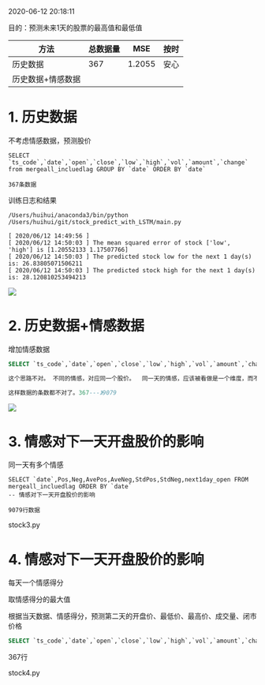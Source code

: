 
2020-06-12 20:18:11

目的：预测未来1天的股票的最高值和最低值

方法|总数据量|MSE|按时
|-|-|-|-
历史数据|367|1.2055|安心
历史数据+情感数据|||

# 1. 历史数据

 不考虑情感数据，预测股价

```
SELECT `ts_code`,`date`,`open`,`close`,`low`,`high`,`vol`,`amount`,`change` from mergeall_incluedlag GROUP BY `date` ORDER BY `date` 

367条数据
```

训练日志和结果

```
/Users/huihui/anaconda3/bin/python /Users/huihui/git/stock_predict_with_LSTM/main.py

[ 2020/06/12 14:49:56 ] 
[ 2020/06/12 14:50:03 ] The mean squared error of stock ['low', 'high'] is [1.20552133 1.17507766]
[ 2020/06/12 14:50:03 ] The predicted stock low for the next 1 day(s) is: 26.83805071506211
[ 2020/06/12 14:50:03 ] The predicted stock high for the next 1 day(s) is: 28.120810253494213

```


![](2020-06-12-15-15-03.png)

# 2. 历史数据+情感数据

 增加情感数据

```sql
SELECT `ts_code`,`date`,`open`,`close`,`low`,`high`,`vol`,`amount`,`change`,`Pos`,`Neg`,`AvePos`,`AveNeg`,`StdPos`,`StdNeg` from mergeall_incluedlag ORDER BY `date` 

这个思路不对。 不同的情感，对应同一个股价。  同一天的情感，应该被看做是一个维度，而不是读个列（维度）。

这样数据的条数都不对了。367---》9079

```

![](2020-06-12-15-06-57.png)

# 3. 情感对下一天开盘股价的影响

同一天有多个情感

```
SELECT `date`,Pos,Neg,AvePos,AveNeg,StdPos,StdNeg,next1day_open FROM mergeall_incluedlag ORDER BY `date`
-- 情感对下一天开盘股价的影响

9079行数据
```

stock3.py


# 4. 情感对下一天开盘股价的影响

每天一个情感得分

取情感得分的最大值

根据当天数据、情感得分，预测第二天的开盘价、最低价、最高价、成交量、闭市价格


```sql
SELECT `ts_code`,`date`,`open`,`close`,`low`,`high`,`vol`,`amount`,`change`,max(Pos),max(Neg),max(AvePos),max(AveNeg),max(StdPos),max(StdNeg),next1day_open,next1day_low,next1day_high,next1day_vol,next1day_close FROM mergeall_incluedlag GROUP BY `date` ORDER BY `date`
```
367行

stock4.py



